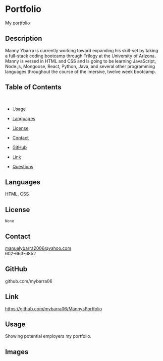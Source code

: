 

 # Portfolio
 My portfolio
## Description 
 Manny Ybarra is currently working toward expanding his skill-set by taking a full-stack coding bootcamp through Trilogy at the University of Arizona. Manny is versed in HTML and CSS and is going to be learning JavaScript, Node.js, Mongoose, React, Python, Java, and several other programming languages throughout the course of the imersive, twelve week bootcamp.

## Table of Contents
​
* [Usage](#usage)

* [Languages](#languages)
​
* [License](#license)

* [Contact](#contact)

* [GitHub](#GitHub)

* [Link](#link)
​
* [Questions](#questions)

## Languages
HTML, CSS

## License


```
None
```

## Contact 
manuelybarra2006@yahoo.com  
602-663-6852

## GitHub
github.com/mybarra06

## Link 
https://github.com/mybarra06/MannysPortfolio

## Usage 
Showing potential employers my portfolio.

## Images
